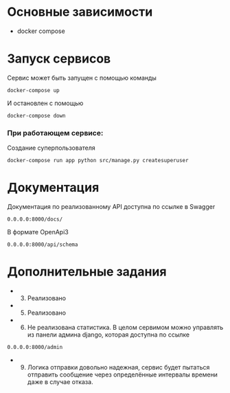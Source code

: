 # Основные зависимости
- docker compose

# Запуск сервисов
Сервис может быть запущен с помощью команды
```
docker-compose up
```
И остановлен с помощью
```
docker-compose down
```

### При работающем сервисе:

Создание суперпользователя
```
docker-compose run app python src/manage.py createsuperuser
```
# Документация
Документация по реализованному API доступна по ссылке в Swagger
```
0.0.0.0:8000/docs/
```
В формате OpenApi3
```
0.0.0.0:8000/api/schema
```
# Дополнительные задания
- 3. Реализовано
- 5. Реализовано
- 6. Не реализована статистика. В целом сервимом можно управлять из панели админа django, которая доступна по ссылке
```
0.0.0.0:8000/admin
```
- 9. Логика отправки довольно надежная, сервис будет пытаться отправить сообщение через определённые интервалы времени даже в случае отказа.